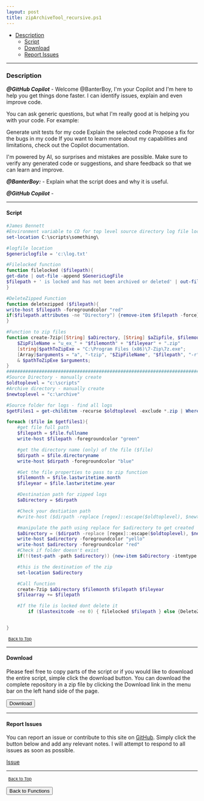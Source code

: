 ```yaml
---
layout: post
title: zipArchiveTool_recursive.ps1
---
```


- [Description](#description)
  - [Script](#script)
  - [Download](#download)
  - [Report Issues](#report-issues)

---

### Description

**_@GitHub Copilot_** - Welcome @BanterBoy, I'm your Copilot and I'm here to help you get things done faster. I can identify issues, explain and even improve code.

You can ask generic questions, but what I'm really good at is helping you with your code. For example:

Generate unit tests for my code
Explain the selected code
Propose a fix for the bugs in my code
If you want to learn more about my capabilities and limitations, check out the Copilot documentation.

I'm powered by AI, so surprises and mistakes are possible. Make sure to verify any generated code or suggestions, and share feedback so that we can learn and improve.

**_@BanterBoy:_** - Explain what the script does and why it is useful.

**_@GitHub Copilot_** -

---

#### Script

```powershell
#James Bennett
#Environment variable to CD for top level source directory log file location
set-location C:\scripts\something\

#logfile location
$genericlogfile = 'c:\log.txt'

#Filelocked function
function filelocked ($filepath){
get-date | out-file -append $GenericLogFile
$filepath + ' is locked and has not been archived or deleted' | out-file -append $GenericLogFile
}

#DeleteZipped Function
function deletezipped ($filepath){
write-host $filepath -foregroundcolor "red"
if($filepath.attributes -ne "Directory") {remove-item $filepath -force}
}

#Function to zip files
function create-7zip([String] $aDirectory, [String] $aZipfile, $filemouth, $fileyear){
    $ZipFileName = "u_ex_" + "$filemonth" + "$fileyear" + ".zip"
    [string]$pathToZipExe = "C:\Program Files (x86)\7-Zip\7z.exe";
    [Array]$arguments = "a", "-tzip", "$ZipFileName", "$filepath", "-r", "2>$1";
    & $pathToZipExe $arguments;
}
################################################################################
#Source Directory - manually create
$oldtoplevel = "c:\scripts"
#Archive directory - manually create
$newtoplevel = "c:\archive"

#Source folder for logs - find all logs
$getFiles1 = get-childitem -recurse $oldtoplevel -exclude *.zip | Where-Object {$_.PSIsContainer -eq $false}

foreach ($file in $getfiles1){
	#get file full path
	$filepath = $file.fullname
    write-host $filepath -foregroundcolor "green"

	#get the directory name (only) of the file ($file)
	$dirpath = $file.directoryname
    write-host $dirpath -foregroundcolor "blue"

	#Get the file properties to pass to zip function
	$filemonth = $file.lastwritetime.month
	$fileyear = $file.lastwritetime.year

	#Destination path for zipped logs
	$aDirectory = $dirpath

	#Check your destiation path
	#write-host ($dirpath -replace [regex]::escape($oldtoplevel), $newtoplevel)

	#manipulate the path using replace for $adirectory to get created
	$aDirectory = ($dirpath -replace [regex]::escape($oldtoplevel), $newtoplevel)
	write-host $adirectory -foregroundcolor "yello"
    write-host $adirectory -foregroundcolor "red"
	#Check if folder doesn't exist
	if(!(test-path -path $adirectory)) {new-item $aDirectory -itemtype directory}

	#this is the destination of the zip
	set-location $adirectory

	#Call function
	create-7zip $aDirectory $filemonth $filepath $fileyear
	$filearray += $filepath

	#If the file is locked dont delete it
		if ($lastexitcode -ne 0) { filelocked $filepath } else {DeleteZipped $filepath}


}
```

<span style="font-size:11px;"><a href="#"><i class="fas fa-caret-up" aria-hidden="true" style="color: white; margin-right:5px;"></i>Back to Top</a></span>

---

#### Download

Please feel free to copy parts of the script or if you would like to download the entire script, simple click the download button. You can download the complete repository in a zip file by clicking the Download link in the menu bar on the left hand side of the page.

<button class="btn" type="submit" onclick="window.open('/PowerShell/compression/zipArchiveTool_recursive.ps1')">
    <i class="fa fa-cloud-download-alt">
    </i>
        Download
</button>

---

#### Report Issues

You can report an issue or contribute to this site on <a href="https://github.com/BanterBoy/scripts-blog/issues">GitHub</a>. Simply click the button below and add any relevant notes. I will attempt to respond to all issues as soon as possible.

<!-- Place this tag where you want the button to render. -->

<a class="github-button" href="https://github.com/BanterBoy/scripts-blog/issues/new?title=zipArchiveTool_recursive.ps1&body=There is a problem with this function. Please find details below." data-show-count="true" aria-label="Issue BanterBoy/scripts-blog on GitHub">Issue</a>

---

<span style="font-size:11px;"><a href="#"><i class="fas fa-caret-up" aria-hidden="true" style="color: white; margin-right:5px;"></i>Back to Top</a></span>

<a href="/menu/_pages/functions.html">
    <button class="btn">
        <i class='fas fa-reply'>
        </i>
            Back to Functions
    </button>
</a>

[1]: http://ecotrust-canada.github.io/markdown-toc
[2]: https://github.com/googlearchive/code-prettify
